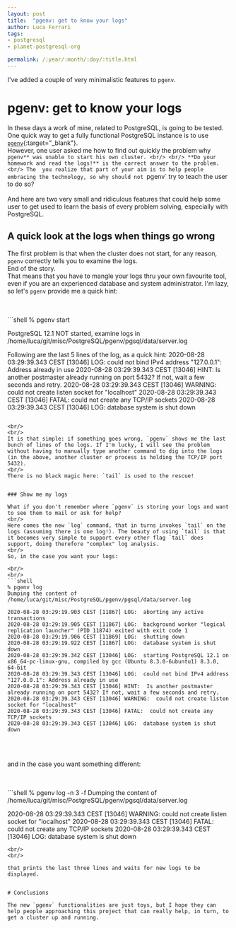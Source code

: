 ```yaml
---
layout: post
title:  "pgenv: get to know your logs"
author: Luca Ferrari
tags:
- postgresql
- planet-postgresql-org

permalink: /:year/:month/:day/:title.html
---
```

I've added a couple of very minimalistic features to `pgenv`.

# pgenv: get to know your logs

In these days a work of mine, related to PostgreSQL, is going to be tested. One quick way to get a fully functional PostgreSQL instance is to use [`pgenv`](https://github.com/theory/pgenv){:target="_blank"}.
<br/>
However, one user asked me how to find out quickly the problem why `pgenv** was unable to start his own cluster.
<br/>
<br/>
**Do your homework and read the logs!** is the correct answer to the problem.
<br/>
The  you realize that part of your aim is to help people embracing the technology, so why should not `pgenv` try to teach the user to do so?
<br/>
<br/>
And here are two very small and ridiculous features that could help some user to get used to learn the basis of every problem solving, especially with PostgreSQL.

## A quick look at the logs when things go wrong

The first problem is that when the cluster does not start, for any reason, `pgenv` correctly tells you to examine the logs.
<br/>
End of the story.
<br/>
That means that you have to mangle your logs thru your own favourite tool, even if you are an experienced database and system administrator. I'm lazy, so let's `pgenv` provide me a quick hint:

<br/>
<br/>
```shell
% pgenv start

PostgreSQL 12.1 NOT started, examine logs in /home/luca/git/misc/PostgreSQL/pgenv/pgsql/data/server.log

Following are the last 5 lines of the log, as a quick hint:
2020-08-28 03:29:39.343 CEST [13046] LOG:  could not bind IPv4 address "127.0.0.1": Address already in use
2020-08-28 03:29:39.343 CEST [13046] HINT:  Is another postmaster already running on port 5432? If not, wait a few seconds and retry.
2020-08-28 03:29:39.343 CEST [13046] WARNING:  could not create listen socket for "localhost"
2020-08-28 03:29:39.343 CEST [13046] FATAL:  could not create any TCP/IP sockets
2020-08-28 03:29:39.343 CEST [13046] LOG:  database system is shut down

```

<br/>
<br/>
It is that simple: if something goes wrong, `pgenv` shows me the last bunch of lines of the logs. If I'm lucky, I will see the problem without having to manually type another command to dig into the logs (in the above, another cluster or process is holding the TCP/IP port 5432).
<br/>
There is no black magic here: `tail` is used to the rescue!


### Show me my logs

What if you don't remember where `pgenv` is storing your logs and want to see them to mail or ask for help?
<br/>
Here comes the new `log` command, that in turns invokes `tail` on the logs (assuming there is one log!). The beauty of using `tail` is that it becomes very simple to support every other flag `tail` does support, doing therefore "complex" log analysis.
<br/>
So, in the case you want your logs:

<br/>
<br/>
```shell
% pgenv log
Dumping the content of /home/luca/git/misc/PostgreSQL/pgenv/pgsql/data/server.log 

2020-08-28 03:29:19.903 CEST [11867] LOG:  aborting any active transactions
2020-08-28 03:29:19.905 CEST [11867] LOG:  background worker "logical replication launcher" (PID 11874) exited with exit code 1
2020-08-28 03:29:19.906 CEST [11869] LOG:  shutting down
2020-08-28 03:29:19.922 CEST [11867] LOG:  database system is shut down
2020-08-28 03:29:39.342 CEST [13046] LOG:  starting PostgreSQL 12.1 on x86_64-pc-linux-gnu, compiled by gcc (Ubuntu 8.3.0-6ubuntu1) 8.3.0, 64-bit
2020-08-28 03:29:39.343 CEST [13046] LOG:  could not bind IPv4 address "127.0.0.1": Address already in use
2020-08-28 03:29:39.343 CEST [13046] HINT:  Is another postmaster already running on port 5432? If not, wait a few seconds and retry.
2020-08-28 03:29:39.343 CEST [13046] WARNING:  could not create listen socket for "localhost"
2020-08-28 03:29:39.343 CEST [13046] FATAL:  could not create any TCP/IP sockets
2020-08-28 03:29:39.343 CEST [13046] LOG:  database system is shut down

```
<br/>
<br/>

and in the case you want something different:

<br/>
<br/>
```shell
% pgenv log -n 3 -f           
Dumping the content of /home/luca/git/misc/PostgreSQL/pgenv/pgsql/data/server.log 

2020-08-28 03:29:39.343 CEST [13046] WARNING:  could not create listen socket for "localhost"
2020-08-28 03:29:39.343 CEST [13046] FATAL:  could not create any TCP/IP sockets
2020-08-28 03:29:39.343 CEST [13046] LOG:  database system is shut down
```
<br/>
<br/>

that prints the last three lines and waits for new logs to be displayed.


# Conclusions

The new `pgenv` functionalities are just toys, but I hope they can help people approaching this project that can really help, in turn, to get a cluster up and running.
